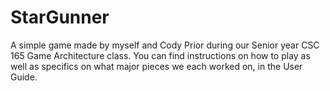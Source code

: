 StarGunner
==========

A simple game made by myself and Cody Prior during our Senior year CSC 165 Game Architecture class. You can 
find instructions on how to play as well as specifics on what major pieces we each worked on, in the User Guide.